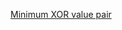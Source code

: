 [Minimum XOR value pair](https://practice.geeksforgeeks.org/problems/minimum-xor-value-pair/0/#:~:text=Given%20an%20array%20of%20integers,10%20Therefore%20output%20is%206.)
